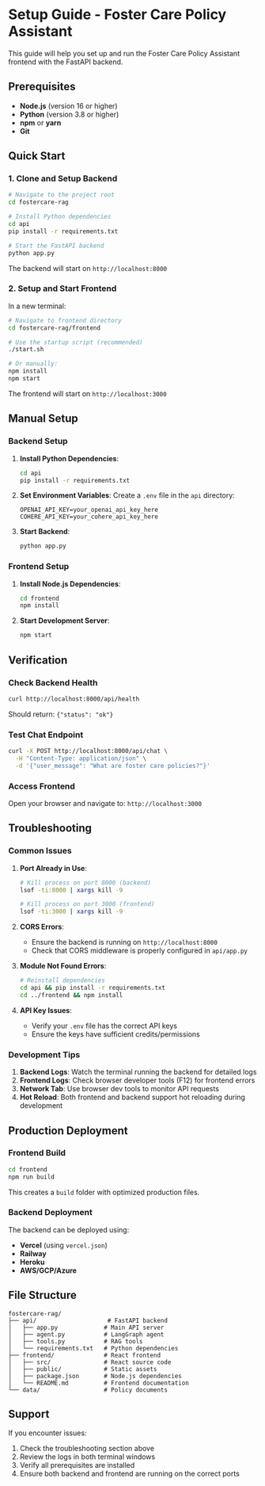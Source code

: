 # Setup Guide - Foster Care Policy Assistant

This guide will help you set up and run the Foster Care Policy Assistant frontend with the FastAPI backend.

## Prerequisites

- **Node.js** (version 16 or higher)
- **Python** (version 3.8 or higher)
- **npm** or **yarn**
- **Git**

## Quick Start

### 1. Clone and Setup Backend

```bash
# Navigate to the project root
cd fostercare-rag

# Install Python dependencies
cd api
pip install -r requirements.txt

# Start the FastAPI backend
python app.py
```

The backend will start on `http://localhost:8000`

### 2. Setup and Start Frontend

In a new terminal:

```bash
# Navigate to frontend directory
cd fostercare-rag/frontend

# Use the startup script (recommended)
./start.sh

# Or manually:
npm install
npm start
```

The frontend will start on `http://localhost:3000`

## Manual Setup

### Backend Setup

1. **Install Python Dependencies**:
   ```bash
   cd api
   pip install -r requirements.txt
   ```

2. **Set Environment Variables**:
   Create a `.env` file in the `api` directory:
   ```env
   OPENAI_API_KEY=your_openai_api_key_here
   COHERE_API_KEY=your_cohere_api_key_here
   ```

3. **Start Backend**:
   ```bash
   python app.py
   ```

### Frontend Setup

1. **Install Node.js Dependencies**:
   ```bash
   cd frontend
   npm install
   ```

2. **Start Development Server**:
   ```bash
   npm start
   ```

## Verification

### Check Backend Health

```bash
curl http://localhost:8000/api/health
```

Should return: `{"status": "ok"}`

### Test Chat Endpoint

```bash
curl -X POST http://localhost:8000/api/chat \
  -H "Content-Type: application/json" \
  -d '{"user_message": "What are foster care policies?"}'
```

### Access Frontend

Open your browser and navigate to: `http://localhost:3000`

## Troubleshooting

### Common Issues

1. **Port Already in Use**:
   ```bash
   # Kill process on port 8000 (backend)
   lsof -ti:8000 | xargs kill -9
   
   # Kill process on port 3000 (frontend)
   lsof -ti:3000 | xargs kill -9
   ```

2. **CORS Errors**:
   - Ensure the backend is running on `http://localhost:8000`
   - Check that CORS middleware is properly configured in `api/app.py`

3. **Module Not Found Errors**:
   ```bash
   # Reinstall dependencies
   cd api && pip install -r requirements.txt
   cd ../frontend && npm install
   ```

4. **API Key Issues**:
   - Verify your `.env` file has the correct API keys
   - Ensure the keys have sufficient credits/permissions

### Development Tips

1. **Backend Logs**: Watch the terminal running the backend for detailed logs
2. **Frontend Logs**: Check browser developer tools (F12) for frontend errors
3. **Network Tab**: Use browser dev tools to monitor API requests
4. **Hot Reload**: Both frontend and backend support hot reloading during development

## Production Deployment

### Frontend Build

```bash
cd frontend
npm run build
```

This creates a `build` folder with optimized production files.

### Backend Deployment

The backend can be deployed using:
- **Vercel** (using `vercel.json`)
- **Railway**
- **Heroku**
- **AWS/GCP/Azure**

## File Structure

```
fostercare-rag/
├── api/                    # FastAPI backend
│   ├── app.py             # Main API server
│   ├── agent.py           # LangGraph agent
│   ├── tools.py           # RAG tools
│   └── requirements.txt   # Python dependencies
├── frontend/              # React frontend
│   ├── src/               # React source code
│   ├── public/            # Static assets
│   ├── package.json       # Node.js dependencies
│   └── README.md          # Frontend documentation
└── data/                  # Policy documents
```

## Support

If you encounter issues:

1. Check the troubleshooting section above
2. Review the logs in both terminal windows
3. Verify all prerequisites are installed
4. Ensure both backend and frontend are running on the correct ports 